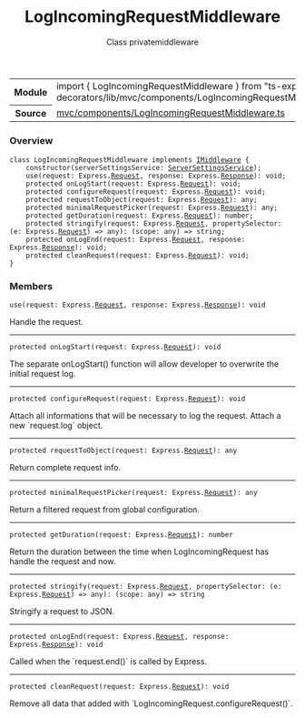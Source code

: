 <header class="symbol-info-header">    <h1 id="logincomingrequestmiddleware">LogIncomingRequestMiddleware</h1>    <label class="symbol-info-type-label class">Class</label>    <label class="api-type-label private">private</label><label class="api-type-label middleware">middleware</label>  </header>
<section class="symbol-info">      <table class="is-full-width">        <tbody>        <tr>          <th>Module</th>          <td>            <div class="lang-typescript">                <span class="token keyword">import</span> { LogIncomingRequestMiddleware }                 <span class="token keyword">from</span>                 <span class="token string">"ts-express-decorators/lib/mvc/components/LogIncomingRequestMiddleware"</span>                            </div>          </td>        </tr>        <tr>          <th>Source</th>          <td>            <a href="https://romakita.github.io/ts-express-decorators/#//blob/v2.15.1/src/mvc/components/LogIncomingRequestMiddleware.ts#L0-L0">                mvc/components/LogIncomingRequestMiddleware.ts            </a>        </td>        </tr>                </tbody>      </table>    </section>

### Overview

<pre><code class="typescript-lang"><span class="token keyword">class</span> LogIncomingRequestMiddleware <span class="token keyword">implements</span> <a href="#api/common/mvc/imiddleware"><span class="token">IMiddleware</span></a> <span class="token punctuation">{</span>
    <span class="token keyword">constructor</span><span class="token punctuation">(</span>serverSettingsService<span class="token punctuation">:</span> <a href="#api/common/serversettingsservice"><span class="token">ServerSettingsService</span></a><span class="token punctuation">)</span><span class="token punctuation">;</span>
    <span class="token function">use</span><span class="token punctuation">(</span>request<span class="token punctuation">:</span> Express.<a href="#api/common/filters/request"><span class="token">Request</span></a><span class="token punctuation">,</span> response<span class="token punctuation">:</span> Express.<a href="#api/common/filters/response"><span class="token">Response</span></a><span class="token punctuation">)</span><span class="token punctuation">:</span> <span class="token keyword">void</span><span class="token punctuation">;</span>
    <span class="token keyword">protected</span> <span class="token function">onLogStart</span><span class="token punctuation">(</span>request<span class="token punctuation">:</span> Express.<a href="#api/common/filters/request"><span class="token">Request</span></a><span class="token punctuation">)</span><span class="token punctuation">:</span> <span class="token keyword">void</span><span class="token punctuation">;</span>
    <span class="token keyword">protected</span> <span class="token function">configureRequest</span><span class="token punctuation">(</span>request<span class="token punctuation">:</span> Express.<a href="#api/common/filters/request"><span class="token">Request</span></a><span class="token punctuation">)</span><span class="token punctuation">:</span> <span class="token keyword">void</span><span class="token punctuation">;</span>
    <span class="token keyword">protected</span> <span class="token function">requestToObject</span><span class="token punctuation">(</span>request<span class="token punctuation">:</span> Express.<a href="#api/common/filters/request"><span class="token">Request</span></a><span class="token punctuation">)</span><span class="token punctuation">:</span> <span class="token keyword">any</span><span class="token punctuation">;</span>
    <span class="token keyword">protected</span> <span class="token function">minimalRequestPicker</span><span class="token punctuation">(</span>request<span class="token punctuation">:</span> Express.<a href="#api/common/filters/request"><span class="token">Request</span></a><span class="token punctuation">)</span><span class="token punctuation">:</span> <span class="token keyword">any</span><span class="token punctuation">;</span>
    <span class="token keyword">protected</span> <span class="token function">getDuration</span><span class="token punctuation">(</span>request<span class="token punctuation">:</span> Express.<a href="#api/common/filters/request"><span class="token">Request</span></a><span class="token punctuation">)</span><span class="token punctuation">:</span> <span class="token keyword">number</span><span class="token punctuation">;</span>
    <span class="token keyword">protected</span> <span class="token function">stringify</span><span class="token punctuation">(</span>request<span class="token punctuation">:</span> Express.<a href="#api/common/filters/request"><span class="token">Request</span></a><span class="token punctuation">,</span> propertySelector<span class="token punctuation">:</span> <span class="token punctuation">(</span>e<span class="token punctuation">:</span> Express.<a href="#api/common/filters/request"><span class="token">Request</span></a><span class="token punctuation">)</span> => <span class="token keyword">any</span><span class="token punctuation">)</span><span class="token punctuation">:</span> <span class="token punctuation">(</span>scope<span class="token punctuation">:</span> <span class="token keyword">any</span><span class="token punctuation">)</span> => <span class="token keyword">string</span><span class="token punctuation">;</span>
    <span class="token keyword">protected</span> <span class="token function">onLogEnd</span><span class="token punctuation">(</span>request<span class="token punctuation">:</span> Express.<a href="#api/common/filters/request"><span class="token">Request</span></a><span class="token punctuation">,</span> response<span class="token punctuation">:</span> Express.<a href="#api/common/filters/response"><span class="token">Response</span></a><span class="token punctuation">)</span><span class="token punctuation">:</span> <span class="token keyword">void</span><span class="token punctuation">;</span>
    <span class="token keyword">protected</span> <span class="token function">cleanRequest</span><span class="token punctuation">(</span>request<span class="token punctuation">:</span> Express.<a href="#api/common/filters/request"><span class="token">Request</span></a><span class="token punctuation">)</span><span class="token punctuation">:</span> <span class="token keyword">void</span><span class="token punctuation">;</span>
<span class="token punctuation">}</span></code></pre>

### Members

<div class="method-overview"><pre><code class="typescript-lang"><span class="token function">use</span><span class="token punctuation">(</span>request<span class="token punctuation">:</span> Express.<a href="#api/common/filters/request"><span class="token">Request</span></a><span class="token punctuation">,</span> response<span class="token punctuation">:</span> Express.<a href="#api/common/filters/response"><span class="token">Response</span></a><span class="token punctuation">)</span><span class="token punctuation">:</span> <span class="token keyword">void</span></code></pre></div>
Handle the request.
<hr />
<div class="method-overview"><pre><code class="typescript-lang"><span class="token keyword">protected</span> <span class="token function">onLogStart</span><span class="token punctuation">(</span>request<span class="token punctuation">:</span> Express.<a href="#api/common/filters/request"><span class="token">Request</span></a><span class="token punctuation">)</span><span class="token punctuation">:</span> <span class="token keyword">void</span></code></pre></div>
The separate onLogStart() function will allow developer to overwrite the initial request log.
<hr />
<div class="method-overview"><pre><code class="typescript-lang"><span class="token keyword">protected</span> <span class="token function">configureRequest</span><span class="token punctuation">(</span>request<span class="token punctuation">:</span> Express.<a href="#api/common/filters/request"><span class="token">Request</span></a><span class="token punctuation">)</span><span class="token punctuation">:</span> <span class="token keyword">void</span></code></pre></div>
Attach all informations that will be necessary to log the request. Attach a new `request.log` object.
<hr />
<div class="method-overview"><pre><code class="typescript-lang"><span class="token keyword">protected</span> <span class="token function">requestToObject</span><span class="token punctuation">(</span>request<span class="token punctuation">:</span> Express.<a href="#api/common/filters/request"><span class="token">Request</span></a><span class="token punctuation">)</span><span class="token punctuation">:</span> <span class="token keyword">any</span></code></pre></div>
Return complete request info.
<hr />
<div class="method-overview"><pre><code class="typescript-lang"><span class="token keyword">protected</span> <span class="token function">minimalRequestPicker</span><span class="token punctuation">(</span>request<span class="token punctuation">:</span> Express.<a href="#api/common/filters/request"><span class="token">Request</span></a><span class="token punctuation">)</span><span class="token punctuation">:</span> <span class="token keyword">any</span></code></pre></div>
Return a filtered request from global configuration.
<hr />
<div class="method-overview"><pre><code class="typescript-lang"><span class="token keyword">protected</span> <span class="token function">getDuration</span><span class="token punctuation">(</span>request<span class="token punctuation">:</span> Express.<a href="#api/common/filters/request"><span class="token">Request</span></a><span class="token punctuation">)</span><span class="token punctuation">:</span> <span class="token keyword">number</span></code></pre></div>
Return the duration between the time when LogIncomingRequest has handle the request and now.
<hr />
<div class="method-overview"><pre><code class="typescript-lang"><span class="token keyword">protected</span> <span class="token function">stringify</span><span class="token punctuation">(</span>request<span class="token punctuation">:</span> Express.<a href="#api/common/filters/request"><span class="token">Request</span></a><span class="token punctuation">,</span> propertySelector<span class="token punctuation">:</span> <span class="token punctuation">(</span>e<span class="token punctuation">:</span> Express.<a href="#api/common/filters/request"><span class="token">Request</span></a><span class="token punctuation">)</span> => <span class="token keyword">any</span><span class="token punctuation">)</span><span class="token punctuation">:</span> <span class="token punctuation">(</span>scope<span class="token punctuation">:</span> <span class="token keyword">any</span><span class="token punctuation">)</span> => <span class="token keyword">string</span></code></pre></div>
Stringify a request to JSON.
<hr />
<div class="method-overview"><pre><code class="typescript-lang"><span class="token keyword">protected</span> <span class="token function">onLogEnd</span><span class="token punctuation">(</span>request<span class="token punctuation">:</span> Express.<a href="#api/common/filters/request"><span class="token">Request</span></a><span class="token punctuation">,</span> response<span class="token punctuation">:</span> Express.<a href="#api/common/filters/response"><span class="token">Response</span></a><span class="token punctuation">)</span><span class="token punctuation">:</span> <span class="token keyword">void</span></code></pre></div>
Called when the `request.end()` is called by Express.
<hr />
<div class="method-overview"><pre><code class="typescript-lang"><span class="token keyword">protected</span> <span class="token function">cleanRequest</span><span class="token punctuation">(</span>request<span class="token punctuation">:</span> Express.<a href="#api/common/filters/request"><span class="token">Request</span></a><span class="token punctuation">)</span><span class="token punctuation">:</span> <span class="token keyword">void</span></code></pre></div>
Remove all data that added with `LogIncomingRequest.configureRequest()`.
